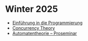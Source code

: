 # Winter 2025

- [Einführung in die Programmierung](25ws/eidp.md)
- [Concurrency Theory](25ws/ct.md)
- [Automatentheorie – Proseminar](25ws/at.md)
